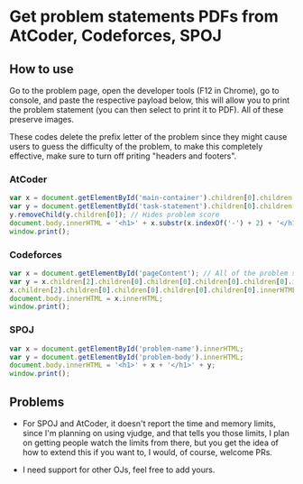 # Get problem statements PDFs from AtCoder, Codeforces, SPOJ

## How to use

Go to the problem page, open the developer tools (F12 in Chrome), go to console, and paste the respective payload below, this will allow you to print the problem statement (you can then select to print it to PDF). All of these preserve images.

These codes delete the prefix letter of the problem since they might cause users to guess the difficulty of the problem, to make this completely effective, make sure to turn off priting "headers and footers".

### AtCoder

```js
var x = document.getElementById('main-container').children[0].children[1].children[0].innerHTML; // title
var y = document.getElementById('task-statement').children[0].children[1]; // content
y.removeChild(y.children[0]); // Hides problem score
document.body.innerHTML = '<h1>' + x.substr(x.indexOf('-') + 2) + '</h1>' + y.innerHTML; // deletes letter code for this problem
window.print();
```

### Codeforces

```js
var x = document.getElementById('pageContent'); // All of the problem statement
var y = x.children[2].children[0].children[0].children[0].children[0].innerHTML; // only the title of the problem like "A - eqweqwe"
x.children[2].children[0].children[0].children[0].children[0].innerHTML = y.substr(y.indexOf('.') + 2) // replace the title for only "eqweqwe"
document.body.innerHTML = x.innerHTML;
window.print();
```

### SPOJ

```javascript
var x = document.getElementById('problem-name').innerHTML;
var y = document.getElementById('problem-body').innerHTML;
document.body.innerHTML = '<h1>' + x + '</h1>' + y; 
window.print();
```

## Problems

* For SPOJ and AtCoder, it doesn't report the time and memory limits, since I'm planning on using vjudge, and that tells you those limits, I plan on getting people watch the limits from there, but you get the idea of how to extend this if you want to, I would, of course, welcome PRs.

* I need support for other OJs, feel free to add yours.
